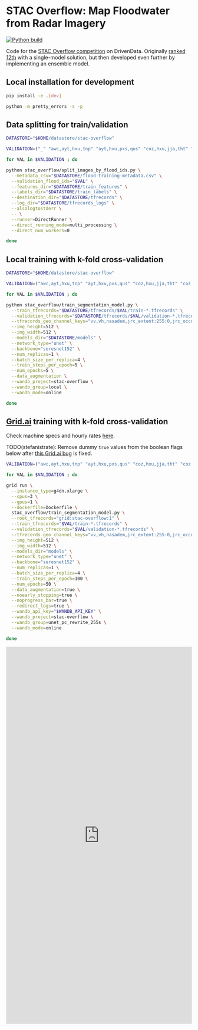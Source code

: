 # STAC Overflow: Map Floodwater from Radar Imagery

[![Python build](https://github.com/stefanistrate/drivendata-stac-overflow/actions/workflows/python-build.yml/badge.svg)](https://github.com/stefanistrate/drivendata-stac-overflow/actions/workflows/python-build.yml)

Code for the
[STAC Overflow competition](https://www.drivendata.org/competitions/81/detect-flood-water/page/385/)
on DrivenData. Originally
[ranked 12th](https://www.drivendata.org/competitions/81/detect-flood-water/leaderboard/)
with a single-model solution, but then developed even further by implementing an
ensemble model.

## Local installation for development

```bash
pip install -e .[dev]

python -m pretty_errors -s -p
```

## Data splitting for train/validation

```bash
DATASTORE="$HOME/datastore/stac-overflow"

VALIDATION=("_" "awc,ayt,hxu,tnp" "ayt,hxu,pxs,qus" "coz,hxu,jja,tht" "coz,kuo,tht,wvy" "hbe,hxu,kuo,qus")

for VAL in $VALIDATION ; do

python stac_overflow/split_images_by_flood_ids.py \
  --metadata_csv="$DATASTORE/flood-training-metadata.csv" \
  --validation_flood_ids="$VAL" \
  --features_dir="$DATASTORE/train_features" \
  --labels_dir="$DATASTORE/train_labels" \
  --destination_dir="$DATASTORE/tfrecords" \
  --log_dir="$DATASTORE/tfrecords_logs" \
  --alsologtostderr \
  -- \
  --runner=DirectRunner \
  --direct_running_mode=multi_processing \
  --direct_num_workers=0

done
```

## Local training with k-fold cross-validation

```bash
DATASTORE="$HOME/datastore/stac-overflow"

VALIDATION=("awc,ayt,hxu,tnp" "ayt,hxu,pxs,qus" "coz,hxu,jja,tht" "coz,kuo,tht,wvy" "hbe,hxu,kuo,qus")

for VAL in $VALIDATION ; do

python stac_overflow/train_segmentation_model.py \
  --train_tfrecords="$DATASTORE/tfrecords/$VAL/train-*.tfrecords" \
  --validation_tfrecords="$DATASTORE/tfrecords/$VAL/validation-*.tfrecords" \
  --tfrecords_geo_channel_keys="vv,vh,nasadem,jrc_extent:255:0,jrc_occurrence:255:0,jrc_recurrence:255:0,jrc_seasonality:255:0,jrc_transitions:255:0" \
  --img_height=512 \
  --img_width=512 \
  --models_dir="$DATASTORE/models" \
  --network_type="unet" \
  --backbone="seresnet152" \
  --num_replicas=1 \
  --batch_size_per_replica=4 \
  --train_steps_per_epoch=5 \
  --num_epochs=5 \
  --data_augmentation \
  --wandb_project=stac-overflow \
  --wandb_group=local \
  --wandb_mode=online

done
```

## [Grid.ai](https://www.grid.ai/) training with k-fold cross-validation

Check machine specs and hourly rates
[here](https://docs.grid.ai/platform/billing-rates#individual-tier-hourly-rates).

TODO(stefanistrate): Remove dummy `true` values from the boolean flags below
after [this Grid.ai bug](https://github.com/gridai/gridai/issues/134) is fixed.

```bash
VALIDATION=("awc,ayt,hxu,tnp" "ayt,hxu,pxs,qus" "coz,hxu,jja,tht" "coz,kuo,tht,wvy" "hbe,hxu,kuo,qus")

for VAL in $VALIDATION ; do

grid run \
  --instance_type=g4dn.xlarge \
  --cpus=3 \
  --gpus=1 \
  --dockerfile=Dockerfile \
  stac_overflow/train_segmentation_model.py \
  --root_tfrecords="grid:stac-overflow:1" \
  --train_tfrecords="$VAL/train-*.tfrecords" \
  --validation_tfrecords="$VAL/validation-*.tfrecords" \
  --tfrecords_geo_channel_keys="vv,vh,nasadem,jrc_extent:255:0,jrc_occurrence:255:0,jrc_recurrence:255:0,jrc_seasonality:255:0,jrc_transitions:255:0" \
  --img_height=512 \
  --img_width=512 \
  --models_dir="models" \
  --network_type="unet" \
  --backbone="seresnet152" \
  --num_replicas=1 \
  --batch_size_per_replica=4 \
  --train_steps_per_epoch=100 \
  --num_epochs=50 \
  --data_augmentation=true \
  --noearly_stopping=true \
  --noprogress_bar=true \
  --redirect_logs=true \
  --wandb_api_key="$WANDB_API_KEY" \
  --wandb_project=stac-overflow \
  --wandb_group=unet_pc_rewrite_255s \
  --wandb_mode=online

done
```

<iframe src="https://wandb.ai/stefanistrate/stac-overflow/reports/STAC-Overflow--VmlldzoxMjcyNjUz" style="border:none;height:1024px;width:100%">
